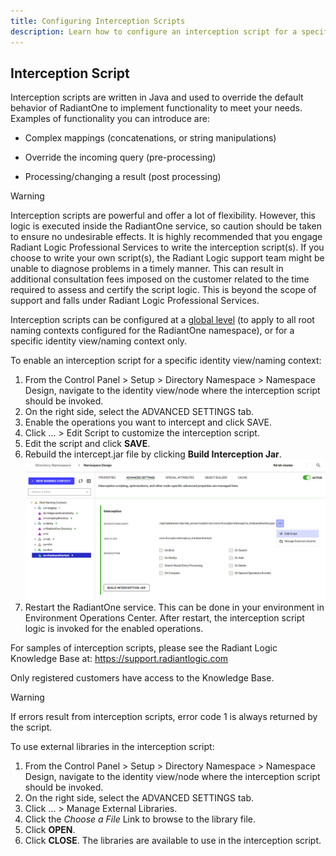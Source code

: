 ```yaml
---
title: Configuring Interception Scripts
description: Learn how to configure an interception script for a specific identity view. 
---
```


## Interception Script

Interception scripts are written in Java and used to override the default behavior of RadiantOne to implement functionality to meet your needs. Examples of functionality you can introduce are:

-	Complex mappings (concatenations, or string manipulations)

-	Override the incoming query (pre-processing)

-	Processing/changing a result (post processing)

>[!warning] 
>Interception scripts are powerful and offer a lot of flexibility. However, this logic is executed inside the RadiantOne service, so caution should be taken to ensure no undesirable effects. It is highly recommended that you engage Radiant Logic Professional Services to write the interception script(s). If you choose to write your own script(s), the Radiant Logic support team might be unable to diagnose problems in a timely manner. This can result in additional consultation fees imposed on the customer related to the time required to assess and certify the script logic. This is beyond the scope of support and falls under Radiant Logic Professional Services.

Interception scripts can be configured at a [global level](../global-settings/global-interception) (to apply to all root naming contexts configured for the RadiantOne namespace), or for a specific identity view/naming context only. 

To enable an interception script for a specific identity view/naming context:

1. From the Control Panel > Setup > Directory Namespace > Namespace Design, navigate to the identity view/node where the interception script should be invoked.
1. On the right side, select the ADVANCED SETTINGS tab.
1. Enable the operations you want to intercept and click SAVE.
1. Click ... > Edit Script to customize the interception script.
1. Edit the script and click **SAVE**.
1.	Rebuild the intercept.jar file by clicking **Build Interception Jar**.
  	 ![Interception Script](Media/int-script.jpg)
1.	Restart the RadiantOne service. This can be done in your environment in Environment Operations Center. After restart, the interception script logic is invoked for the enabled operations.

For samples of interception scripts, please see the Radiant Logic Knowledge Base at: https://support.radiantlogic.com

Only registered customers have access to the Knowledge Base. 

>[!warning]
>If errors result from interception scripts, error code 1 is always returned by the script. 


To use external libraries in the interception script:

1. From the Control Panel > Setup > Directory Namespace > Namespace Design, navigate to the identity view/node where the interception script should be invoked.
1. On the right side, select the ADVANCED SETTINGS tab.
1. Click ... > Manage External Libraries.
1. Click the *Choose a File* Link to browse to the library file.
1. Click **OPEN**.
1. Click **CLOSE**. The libraries are available to use in the interception script. 
